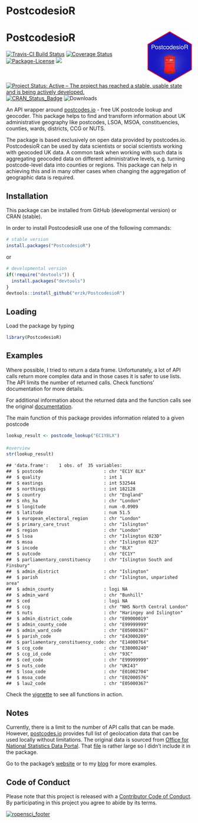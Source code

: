 PostcodesioR
================

# PostcodesioR <img src='man/figures/logo.png' align="right" height="139" />

[![Travis-CI Build
Status](https://travis-ci.org/ropensci/PostcodesioR.svg?branch=master)](https://travis-ci.org/ropensci/PostcodesioR)
[![Coverage
Status](https://img.shields.io/codecov/c/github/ropensci/PostcodesioR/master.svg)](https://codecov.io/github/ropensci/PostcodesioR?branch=master)
[![Package-License](https://img.shields.io/badge/license-GPL--3-brightgreen.svg?style=flat)](https://www.gnu.org/licenses/gpl-3.0.html)
[![](https://badges.ropensci.org/176_status.svg)](https://github.com/ropensci/software-review/issues/176)
[![Project Status: Active – The project has reached a stable, usable
state and is being actively
developed.](https://www.repostatus.org/badges/latest/active.svg)](https://www.repostatus.org/)
[![CRAN\_Status\_Badge](https://www.r-pkg.org/badges/version/PostcodesioR)](https://cran.r-project.org/package=PostcodesioR)
![Downloads](https://cranlogs.r-pkg.org/badges/grand-total/PostcodesioR)

An API wrapper around [postcodes.io](https://postcodes.io/) - free UK
postcode lookup and geocoder. This package helps to find and transform
information about UK administrative geography like postcodes, LSOA,
MSOA, constituencies, counties, wards, districts, CCG or NUTS.

The package is based exclusively on open data provided by postcodes.io.
PostcodesioR can be used by data scientists or social scientists working
with geocoded UK data. A common task when working with such data is
aggregating geocoded data on different administrative levels,
e.g. turning postcode-level data into counties or regions. This package
can help in achieving this and in many other cases when changing the
aggregation of geographic data is required.

## Installation

This package can be installed from GitHub (developmental version) or
CRAN (stable).

In order to install PostcodesioR use one of the following commands:

``` r
# stable version
install.packages("PostcodesioR")
```

or

``` r
# developmental version
if(!require("devtools")) {
  install.packages("devtools")
}
devtools::install_github("erzk/PostcodesioR")
```

## Loading

Load the package by typing

``` r
library(PostcodesioR)
```

## Examples

Where possible, I tried to return a data frame. Unfortunately, a lot of
API calls return more complex data and in those cases it is safer to use
lists. The API limits the number of returned calls. Check functions’
documentation for more details.

For additional information about the returned data and the function
calls see the original [documentation](https://postcodes.io/docs).

The main function of this package provides information related to a
given postcode

``` r
lookup_result <- postcode_lookup("EC1Y8LX")

#overview
str(lookup_result)
```

    ## 'data.frame':    1 obs. of  35 variables:
    ##  $ postcode                       : chr "EC1Y 8LX"
    ##  $ quality                        : int 1
    ##  $ eastings                       : int 532544
    ##  $ northings                      : int 182128
    ##  $ country                        : chr "England"
    ##  $ nhs_ha                         : chr "London"
    ##  $ longitude                      : num -0.0909
    ##  $ latitude                       : num 51.5
    ##  $ european_electoral_region      : chr "London"
    ##  $ primary_care_trust             : chr "Islington"
    ##  $ region                         : chr "London"
    ##  $ lsoa                           : chr "Islington 023D"
    ##  $ msoa                           : chr "Islington 023"
    ##  $ incode                         : chr "8LX"
    ##  $ outcode                        : chr "EC1Y"
    ##  $ parliamentary_constituency     : chr "Islington South and Finsbury"
    ##  $ admin_district                 : chr "Islington"
    ##  $ parish                         : chr "Islington, unparished area"
    ##  $ admin_county                   : logi NA
    ##  $ admin_ward                     : chr "Bunhill"
    ##  $ ced                            : logi NA
    ##  $ ccg                            : chr "NHS North Central London"
    ##  $ nuts                           : chr "Haringey and Islington"
    ##  $ admin_district_code            : chr "E09000019"
    ##  $ admin_county_code              : chr "E99999999"
    ##  $ admin_ward_code                : chr "E05000367"
    ##  $ parish_code                    : chr "E43000209"
    ##  $ parliamentary_constituency_code: chr "E14000764"
    ##  $ ccg_code                       : chr "E38000240"
    ##  $ ccg_id_code                    : chr "93C"
    ##  $ ced_code                       : chr "E99999999"
    ##  $ nuts_code                      : chr "UKI43"
    ##  $ lsoa_code                      : chr "E01002704"
    ##  $ msoa_code                      : chr "E02000576"
    ##  $ lau2_code                      : chr "E05000367"

Check the
[vignette](https://docs.ropensci.org/PostcodesioR/articles/Introduction.html)
to see all functions in action.

## Notes

Currently, there is a limit to the number of API calls that can be made.
However, [postcodes.io](https://postcodes.io/) provides full list of
geolocation data that can be used locally without limitations. The
original data is sourced from [Office for National Statistics Data
Portal](https://geoportal.statistics.gov.uk/). That
[file](https://github.com/ideal-postcodes/postcodes.io/blob/master/latest)
is rather large so I didn’t include it in the package.

Go to the package’s [website](https://docs.ropensci.org/PostcodesioR/)
or to my [blog](https://walczak.org/tag/postcodesior/) for more
examples.

## Code of Conduct

Please note that this project is released with a [Contributor Code of
Conduct](https://github.com/ropensci/PostcodesioR/blob/master/CONDUCT.md).
By participating in this project you agree to abide by its terms.

[![ropensci\_footer](https://ropensci.org/public_images/ropensci_footer.png)](https://ropensci.org)

